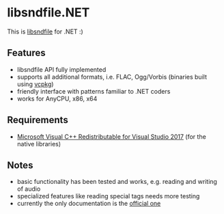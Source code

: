 # libsndfile.NET

This is [libsndfile](https://github.com/erikd/libsndfile) for .NET :)

## Features
- libsndfile API fully implemented
- supports all additional formats, i.e. FLAC, Ogg/Vorbis (binaries built using [vcpkg](https://github.com/Microsoft/vcpkg))
- friendly interface with patterns familiar to .NET coders
- works for AnyCPU, x86, x64

## Requirements
 - [Microsoft Visual C++ Redistributable for Visual Studio 2017](https://www.visualstudio.com/downloads/) (for the native libraries)

## Notes
 - basic functionality has been tested and works, e.g. reading and writing of audio
 - specialized features like reading special tags needs more testing
 - currently the only documentation is the [official one](http://www.mega-nerd.com/libsndfile/api.html)
 
